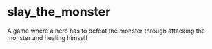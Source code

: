 # slay_the_monster
A game where a hero has to defeat the monster through attacking the monster and healing himself
